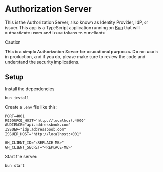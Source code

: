 # Authorization Server

This is the Authorization Server, also known as Identity Provider, IdP, or issuer. This app is a TypeScript application running on [Bun](https://bun.sh) that will authenticate users and issue tokens to our clients.

> [!CAUTION]
> This is a simple Authorization Server for educational purposes. Do not use it in production, and if you do, please make sure to review the code and understand the security implications.

## Setup

Install the dependencies

```sh
bun install
```

Create a `.env` file like this:

```txt
PORT=4001
RESOURCE_HOST="http://localhost:4000"
AUDIENCE="api.addressbook.com"
ISSUER="idp.addressbook.com"
ISSUER_HOST="http://localhost:4001"

GH_CLIENT_ID="<REPLACE-ME>"
GH_CLIENT_SECRET="<REPLACE-ME>"
```

Start the server:

```sh
bun start
```
